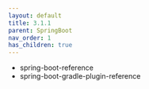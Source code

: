 ```yaml
---
layout: default
title: 3.1.1
parent: SpringBoot
nav_order: 1
has_children: true
---
```


- spring-boot-reference
- spring-boot-gradle-plugin-reference
